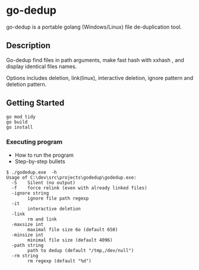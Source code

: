 # go-dedup

go-dedup is a portable golang (Windows/Linux) file de-duplication tool.

## Description

Go-dedup find files in path arguments, make fast hash with xxhash , and display identical files names.

Options includes deletion, link(linux), interactive deletion, ignore pattern and deletion pattern.

## Getting Started

```shell
go mod tidy
go build
go install
```

### Executing program

* How to run the program
* Step-by-step bullets

```shell
$ ./godedup.exe  -h
Usage of C:\dev\src\projects\godedup\godedup.exe:
  -S    Silent (no output)
  -f    force relink (even with already linked files)
  -ignore string
        ignore file path regexp
  -it
        interactive deletion
  -link
        rm and link
  -maxsize int
        maximal file size 6o (default 650)
  -minsize int
        minimal file size (default 4096)
  -path string
        path to dedup (default "/tmp,/dev/null")
  -rm string
        rm regexp (default "%d")
```
